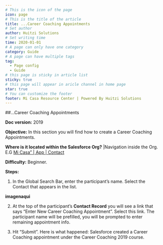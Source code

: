 ```yaml
---
# This is the icon of the page
icon: page
# This is the title of the article
title: ...Career Coaching Appointments
# Set author
author: Huitzi Solutions
# Set writing time
time: 2020-01-01
# A page can only have one category
category: Guide
# A page can have multiple tags
tag:
  - Page config
  - Guide
# this page is sticky in article list
sticky: true
# this page will appear in aricle channel in home page
star: true
# You can customize the footer
footer: Mi Casa Resource Center | Powered By Huitzi Solutions
---
```


##...Career Coaching Appointments

**Doc version:** 2019 

**Objective:**  In this section you will find how to create a Career Coaching Appointments.

**Where is it located within the Salesforce Org?** |Navigation inside the Org. E.G [Mi Casa” | App | Contact](https://micasa--partial.lightning.force.com/lightning/o/Contact/list?filterName=Recent)


**Difficulty:** Beginner.

**Steps:**

1. In the Global Search Bar, enter the participant’s name. Select the Contact that appears in the list.


**imagenaqui**

2. At the top of the participant’s **Contact Record** you will see a link that says “Enter  New Career Coaching Appointment”. Select this link. The participant name will be prefilled, you will be prompted to enter remaining appointment info.



3. Hit “Submit”. Here is what happened: Salesforce created a Career Coaching appointment under the Career Coaching 2019 course.




